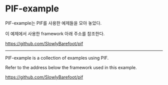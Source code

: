 # PIF-example

PIF-example는 PIF를 사용한 예제들을 모아 놓았다.

이 예제에서 사용한 framework 아래 주소를 참조한다.

https://github.com/SlowlyBarefoot/pif

---

PIF-example is a collection of examples using PIF.

Refer to the address below the framework used in this example.

https://github.com/SlowlyBarefoot/pif
